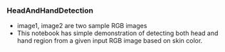 ### HeadAndHandDetection
- image1, image2 are two sample RGB images
- This notebook has simple demonstration of detecting both head and hand region from a given input RGB image based on skin color. 
